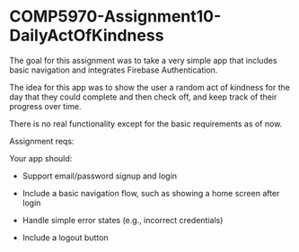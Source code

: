 # COMP5970-Assignment10-DailyActOfKindness

The goal for this assignment was to take a very simple app that includes basic navigation and integrates Firebase Authentication.

The idea for this app was to show the user a random act of kindness for the day that they could complete and then check off, and keep track of their progress over time.

There is no real functionality except for the basic requirements as of now.

Assignment reqs:

Your app should:

- Support email/password signup and login

- Include a basic navigation flow, such as showing a home screen after login

- Handle simple error states (e.g., incorrect credentials)

- Include a logout button
